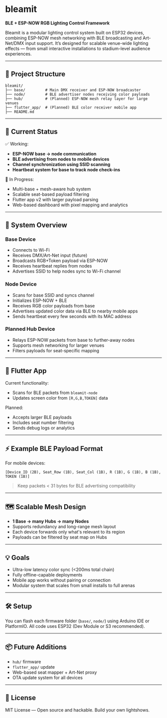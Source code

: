 # bleamit

**BLE + ESP-NOW RGB Lighting Control Framework**

Bleamit is a modular lighting control system built on ESP32 devices, combining ESP-NOW mesh networking with BLE broadcasting and Art-Net/DMX input support. It’s designed for scalable venue-wide lighting effects — from small interactive installations to stadium-level audience experiences.

---

## 🔧 Project Structure

```
bleamit/
├── base/         # Main DMX receiver and ESP-NOW broadcaster
├── node/         # BLE advertiser nodes receiving color payloads
├── hub/          # (Planned) ESP-NOW mesh relay layer for large venues
├── flutter_app/  # (Planned) BLE color receiver mobile app
├── README.md
```

---

## 🚀 Current Status

✅ Working:
- **ESP-NOW base → node communication**
- **BLE advertising from nodes to mobile devices**
- **Channel synchronization using SSID scanning**
- **Heartbeat system for base to track node check-ins**

🔧 In Progress:
- Multi-base + mesh-aware hub system
- Scalable seat-based payload filtering
- Flutter app v2 with larger payload parsing
- Web-based dashboard with pixel mapping and analytics

---

## 📡 System Overview

### Base Device
- Connects to Wi-Fi
- Receives DMX/Art-Net input (future)
- Broadcasts RGB+Token payload via ESP-NOW
- Receives heartbeat replies from nodes
- Advertises SSID to help nodes sync to Wi-Fi channel

### Node Device
- Scans for base SSID and syncs channel
- Initializes ESP-NOW + BLE
- Receives RGB color payloads from base
- Advertises updated color data via BLE to nearby mobile apps
- Sends heartbeat every few seconds with its MAC address

### Planned Hub Device
- Relays ESP-NOW packets from base to further-away nodes
- Supports mesh networking for larger venues
- Filters payloads for seat-specific mapping

---

## 📱 Flutter App

Current functionality:
- Scans for BLE packets from `bleamit-node`
- Updates screen color from `[R,G,B,TOKEN]` data

Planned:
- Accepts larger BLE payloads
- Includes seat number filtering
- Sends debug logs or analytics

---

## ⚡ Example BLE Payload Format

For mobile devices:
```
[Device_ID (2B), Seat_Row (1B), Seat_Col (1B), R (1B), G (1B), B (1B), TOKEN (1B)]
```

> Keep packets < 31 bytes for BLE advertising compatibility

---

## 🗺️ Scalable Mesh Design

- **1 Base → many Hubs → many Nodes**
- Supports redundancy and long-range mesh layout
- Each device forwards only what's relevant to its region
- Payloads can be filtered by seat map on Hubs

---

## 💡 Goals

- Ultra-low latency color sync (<200ms total chain)
- Fully offline-capable deployments
- Mobile app works without pairing or connection
- Modular system that scales from small installs to full arenas

---

## 🛠️ Setup

You can flash each firmware folder (`base/`, `node/`) using Arduino IDE or PlatformIO. All code uses ESP32 (Dev Module or S3 recommended).

---

## 📦 Future Additions

- `hub/` firmware
- `flutter_app/` update
- Web-based seat mapper + Art-Net proxy
- OTA update system for all devices

---

## 📄 License

MIT License — Open source and hackable. Build your own lightshows.

